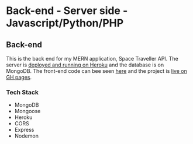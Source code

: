 # Back-end - Server side - Javascript/Python/PHP

## Back-end

This is the back end for my MERN application, Space Traveller API. The server is [deployed and running on Heroku](https://mod5-4--birthdaycalendar.herokuapp.com) and the database is on MongoDB. The front-end code can bee seen [here](https://github.com/jseinarsson/vefskoli_mod5_4_frontend) and the project is [live on GH pages](https://jseinarsson.github.io/vefskoli_mod5_4_frontend/).

### Tech Stack

- MongoDB
- Mongoose
- Heroku
- CORS
- Express
- Nodemon
